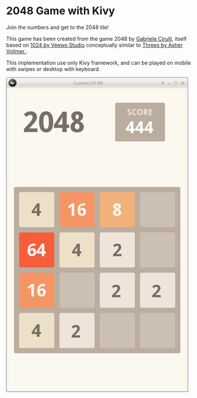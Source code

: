 # 2048 Game with Kivy

Join the numbers and get to the 2048 tile!

This game has been created from the game 2048 by [Gabriele
Cirulli](http://gabrielecirulli.com/), itself based on [1024 by Veewo
Studio](https://itunes.apple.com/us/app/1024!/id823499224) conceptually similar
to [Threes by Asher Vollmer.](http://asherv.com/threes/).

This implementation use only Kivy framework, and can be played on mobile with
swipes or desktop with keyboard.

![Screenshot](/screenshot.png)
